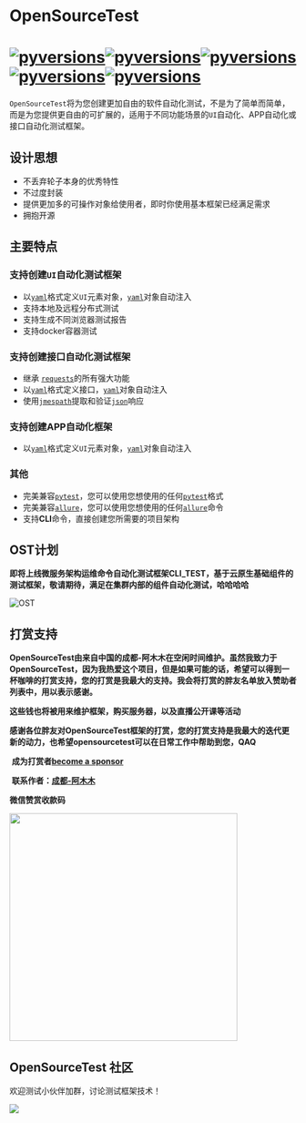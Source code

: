 # **OpenSourceTest**

# [![pyversions](https://img.shields.io/badge/opensourcetest-v0.3.x-green)](https://pypi.org/project/opensourcetest/)[![pyversions](https://img.shields.io/badge/pypi-v0.3.x-orange)](https://pypi.org/project/opensourcetest-test-test/)[![pyversions](https://img.shields.io/badge/pytest-5.x-green)](https://docs.pytest.org)[![pyversions](https://img.shields.io/badge/requests-2.x-green)](http://docs.python-requests.org/en/master/ )[![pyversions](https://img.shields.io/badge/allure-2.x-green)](https://docs.qameta.io/allure/  )

`OpenSourceTest`将为您创建更加自由的软件自动化测试，不是为了简单而简单，而是为您提供更自由的可扩展的，适用于不同功能场景的`UI`自动化、APP自动化或接口自动化测试框架。

## **设计思想**

- 不丢弃轮子本身的优秀特性
- 不过度封装
- 提供更加多的可操作对象给使用者，即时你使用基本框架已经满足需求
- 拥抱开源

## **主要特点**

### 支持创建`UI`自动化测试框架

- 以[`yaml`][yaml]格式定义`UI`元素对象，[`yaml`][yaml]对象自动注入
- 支持本地及远程分布式测试
- 支持生成不同浏览器测试报告
- 支持docker容器测试

### 支持创建接口自动化测试框架

- 继承 [`requests`][requests]的所有强大功能
- 以[`yaml`][yaml]格式定义接口，[`yaml`][yaml]对象自动注入
- 使用[`jmespath`][jmespath]提取和验证[`json`][json]响应

### 支持创建APP自动化框架

- 以[`yaml`][yaml]格式定义`UI`元素对象，[`yaml`][yaml]对象自动注入

### 其他

- 完美兼容[`pytest`][pytest]，您可以使用您想使用的任何[`pytest`][pytest]格式
- 完美兼容[`allure`][allure]，您可以使用您想使用的任何[`allure`][allure]命令
- 支持**CLI**命令，直接创建您所需要的项目架构

## **OST计划**

**即将上线微服务架构运维命令自动化测试框架CLI_TEST，基于云原生基础组件的测试框架，敬请期待，满足在集群内部的组件自动化测试，哈哈哈哈**

![OST](/docs/images/OST.png)

## **打赏支持**

**OpenSourceTest由来自中国的成都-阿木木在空闲时间维护。虽然我致力于OpenSourceTest，因为我热爱这个项目，但是如果可能的话，希望可以得到一杯咖啡的打赏支持，您的打赏是我最大的支持。我会将打赏的胖友名单放入赞助者列表中，用以表示感谢。**

​	**这些钱也将被用来维护框架，购买服务器，以及直播公开课等活动**

​	**感谢各位胖友对OpenSourceTest框架的打赏，您的打赏支持是我最大的迭代更新的动力，也希望opensourcetest可以在日常工作中帮助到您，QAQ**

​	**成为打赏者[become a sponsor](/docs/sponsors.md)**

​	**联系作者：[成都-阿木木](mailto:848257135@qq.com)**

**微信赞赏收款码**

<img src="/docs/images/sponsors/wei.png" height="400" width="400" />



## **OpenSourceTest 社区**

欢迎测试小伙伴加群，讨论测试框架技术！

<img src="/docs/images/community.jpg"/>


[json]: http://json.com/
[yaml]: http://www.yaml.org/
[requests]: http://docs.python-requests.org/en/master/
[pytest]: https://docs.pytest.org/
[pydantic]: https://pydantic-docs.helpmanual.io/
[jmespath]: https://jmespath.org/
[allure]: https://docs.qameta.io/allure/